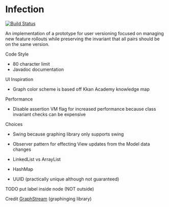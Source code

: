 # Infection
[![Build Status](https://travis-ci.org/RamV13/Infection.svg?branch=master)](https://travis-ci.org/RamV13/Infection)

An implementation of a prototype for user versioning focused on managing new feature rollouts while preserving the invariant that all pairs should be on the same version.

Code Style
- 80 character limit
- Javadoc documentation 

UI Inspiration
- Graph color scheme is based off Kkan Academy knowledge map

Performance
- Disable assertion VM flag for increased performance because class invariant checks can be expensive

Choices
- Swing because graphing library only supports swing
- Observer pattern for effecting View updates from the Model data changes

- LinkedList vs ArrayList
- HashMap
- UUID (practically unique although not guaranteed)

TODO put label inside node (NOT outside)

Credit [GraphStream](http://graphstream-project.org/) (graphinging library)

